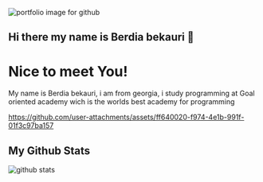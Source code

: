![portfolio image for github](https://github.com/user-attachments/assets/70de5dd0-baee-43a2-864b-11f69b3af4bb)

## Hi there my name is **Berdia bekauri** 👋
# Nice to meet You!

My name is Berdia bekauri, i am from georgia, i study programming at Goal oriented academy wich is the worlds best academy for programming

https://github.com/user-attachments/assets/ff640020-f974-4e1b-991f-01f3c97ba157

## My Github Stats

<img src="https://raw.githubusercontent.com/bokub/github-stats-box" alt="github stats">

